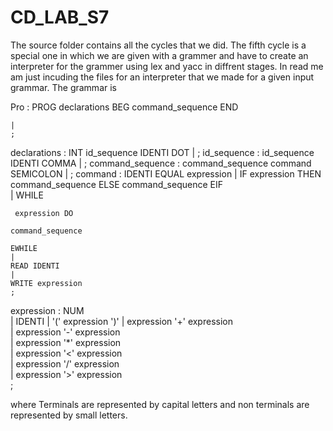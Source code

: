 # CD_LAB_S7
The source folder contains all the cycles that we did.
The fifth cycle is a special one in which we are given with a grammer and have to create an interpreter for the grammer using lex and yacc in diffrent stages.
In read me am just incuding the files for an interpreter that we made for a given input grammar.
The grammar is


Pro : PROG declarations
	  BEG command_sequence END

	|
	;

declarations : INT id_sequence IDENTI
							   DOT 
	|
	;
id_sequence : id_sequence IDENTI 
							COMMA 
	|
	;
command_sequence : command_sequence command SEMICOLON
	|
	;
command : IDENTI EQUAL expression 
	|
		IF expression THEN 
	command_sequence ELSE 
	command_sequence EIF	
	|
	WHILE
							
	 expression DO 
							
	command_sequence	
							
	EWHILE
	|
	READ IDENTI	
	|
	WRITE expression	
	;
expression : NUM	
  |
	IDENTI
	|
	'(' expression ')'
	|
	expression '+' expression	
	|
	expression '-' expression	
	|
	expression '*' expression	
	|
	expression '<' expression	
	|
	expression '/' expression	
	|
	expression '>' expression	
	;
  
  
  where Terminals are represented by capital letters and non terminals are represented by small letters.
